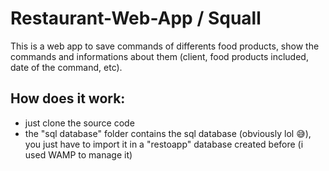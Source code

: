 # Restaurant-Web-App / Squall

This is a web app to save commands of differents food products, show the commands and informations about them (client, food products included, date of the command, etc).

## How does it work:
* just clone the source code
* the "sql database" folder contains the sql database (obviously lol 😅), you just have to import it in a "restoapp" database created before (i used WAMP to manage it)

